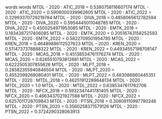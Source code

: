 words
words
MTDL - 2020 : ATIC_2018 = 0.5380758116607174
MTDL - 2020 : ATIC_2020 = 0.5906000339962605
MTDL - 2020 : ATIC_2022 = 0.32993370729219784
MTDL - 2020 : DIVA_2018 = 0.4858065612782594
MTDL - 2020 : DIVA_2020 = 0.5954445011048785
MTDL - 2020 : DIVA_2022 = 0.4500254971953085
MTDL - 2020 : EMTK_2018 = 0.1934387217406085
MTDL - 2020 : EMTK_2020 = 0.20516743158252593
MTDL - 2020 : EMTK_2022 = 0.5822709501954785
MTDL - 2020 : KREN_2018 = 0.46489886112527623
MTDL - 2020 : KREN_2020 = 0.5114737378888322
MTDL - 2020 : KREN_2022 = 0.44934557198708147
MTDL - 2020 : MCAS_2018 = 0.45138534761176274
MTDL - 2020 : MCAS_2020 = 0.6265510793812681
MTDL - 2020 : MCAS_2022 = 0.6222505307855626
MTDL - 2020 : MLPT_2018 = 0.28582355940846504
MTDL - 2020 : MLPT_2020 = 0.4552099269080401
MTDL - 2020 : MLPT_2022 = 0.483086860445351
MTDL - 2020 : MTDL_2018 = 0.46251912289648134
MTDL - 2020 : MTDL_2020 = 1.0
MTDL - 2020 : MTDL_2022 = 0.6385347611762706
MTDL - 2020 : NFCX_2018 = 0.5932347441781405
MTDL - 2020 : NFCX_2020 = 0.4663437021927588
MTDL - 2020 : NFCX_2022 = 0.6257011728709843
MTDL - 2020 : PTSN_2018 = 0.30809110997790246
MTDL - 2020 : PTSN_2020 = 0.3560258371579126
MTDL - 2020 : PTSN_2022 = 0.3724290328063913
